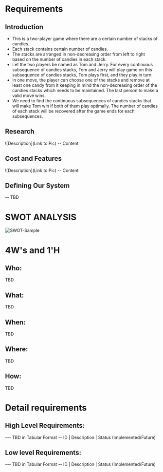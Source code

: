 
# Requirements
## Introduction
* This is a two-player game where there are a certain number of stacks of candies. 
* Each stack contains certain number of candies. 
* The stacks are arranged in non-decreasing order from left to right based on the number of candies in each stack. 
* Let the two players be named as Tom and Jerry. For every continuous subsequence of candies stacks, Tom and Jerry will play game on this subsequence of candies stacks, Tom plays first, and they play in turn. 
* In one move, the player can choose one of the stacks and remove at least one candy from it keeping in mind the non-decreasing order of the candies stacks which needs to be maintained. The last person to make a valid move wins.
* We need to find the continuous subsequences of candies stacks that will make Tom win if both of them play optimally. The number of candies of each stack will be recovered after the game ends for each subsequences.

## Research
![Description](Link to Pic) -- Content

## Cost and Features
![Description](Link to Pic) -- Content

## Defining Our System
-- TBD
# SWOT ANALYSIS
![SWOT-Sample](https://online.visual-paradigm.com/app/diagrams/?lightbox=1&highlight=0000ff&edit=https%3A%2F%2Fonline.visual-paradigm.com%2Fapp%2Fdiagrams%2F%23diagram%3Aproj%3D0%26id%3D1&layers=1&nav=1&title=Mini_Proj_SWOT_Analysis#R3cU2Fsd1GVkX1a%2FBe%2B3YUGIRUfOlEDwK3lyk2HgFPt07F9V9rYVaI%3DP8IIQJH5BJmZRJq3U5sISaeV7HIz5q38Xi3o2ggeGA4P%2FautR1nj3ZqtaZ4yUynqIIEVXq%2FjSaCeYQ3FGUflm7EO7aLQ22tRM3a2zY9jv8RFcoV0NyQau5usOOjVvtRWoE3%2FnRIjw2ijIQXLjSC52b4KGAaw0gtJxGjzbSgW38Y2vj0OvlVwRbc8NecRvDVYm7bwLLYMqRO78%2BPpblUDz8%2FowSJ0DxDrI%2F5Ha0V3ZWHni1wJPP4pXyGQYhGm4KRXxEMeZdhgJOG3jSREVfw6Xa8LzDBDiPFqBjw0s5tUZ09V%2B0k17qgNxaNMWcuXd%2FXACiW8aixNDFAfLO4RWVSA4k4zSRChDK6rYiWkwrlegWbu9QUHSKnoOsuOwU4wxirYSD4g5EoAi%2BENmdtbiQHRD7xNOs2KLRPOGbq14BNhqzfzuDHiM%2FvLfO3a0uXl%2F%2FcR%2FSSR9xV6ujTOQ14EDeS9dqjtb7IPApHuK9mwYB%2B0Bu%2Be%2Fo0MjEa%2FncaFeYR2CDI9e8t0t2RMDxOQgI58wzcSZBjK4xxvrI%2BAYKpLH6lphBihBIqBGO49SUvWr9SBiGupbRLJC9VKnpNnDc8oGccwG5fLGcY%2BVzVjdawBUkxpgb%2BVk82YXAbzRG%2BMZK2DAUTC9Gy6tXiWvYuRwbhEzBAUnjNznrzkkHmVvVTATE1WZHBqnBniuzpXCkeddYCgGVWcWR3ZXJembm%2FJyTFnjP9vxeWvFC%2F48hskr03Hm5lLG7zjvWvQY0bPwEpiNZVbHMPbMNIuKHN%2FTxAkK48mrGVj55K5GCpq5Rp7i8fPJGfzm5FxK%2FVufEY9o%2BQ5k8iWlF8p8Fg9ufWVbHeGDCAK8Gr4r3s02B22ZmS5%2BuwE72Iy80UkSlIqVhsPMSZKUI25GH6IqjZQj%2FpLSw16I0j6mSM3LXK%2F29fzj5FPdnUiqLTnooz5RW8T0phNCGrl1TMjVQ1QMfOjG5NdaYxVrlo4WCScNhJ1CQDCj8THeY6C10oS7nJTsHQMC4YhcHfilhxuzda%2BT16L9TfaD18WlAMnLVOrjUISxxDsK%2FeQxR8bMIv4eXkoO70t0z46vTPEQVG7xM4D6AieSBM7qyMO233SyxZ2rjRYcPVNaGj5CgFtPnBpdxOWOSIvlGb2p%2B%2BoOEU%2BKafrm9spH6%2BpO3ILDdzIiP3YU8CIZj5%2FpceAnmdMFSZgWdJk9Z6qLYbjXHxAAEVED4O2271IoNKSZDV%2FacHXiGp%2BGeezXZ0pN6dpeG3wqxAVGaMCaMRlEBe7hULM81VX60HOLkrOWB9j%2BvH29DcdI2Me0KlLChHapnxCbBcFFu6A%2B9q%2BZOgijsSp%2FoUoqz%2BwO9sPfunvrydn0FLnNzcikzEJL46KqQRK7mqJXZ8a1%2FRlkIRfEiuteOrUMgWo8Oav5swK396El%2Bj6U20zNK56a6BhHzPYg%2BaovGFSS%2BoSTL4Y%2FVQ01iZg%2Flu%2F6FE5ibRKVb9QRsenl9u1gsNwACbWJtDhBfzZdG50bHIM8ijZ6AJlCPPI4%2BwkEj0wQ4Gj0cSeQWZb2CExv32HhnMNKSJ0nD0be56M%2FsxBZ0cqCgm%2FEB8DxfR0M7qc3nnUxClYfFYyiFNWliPy2B4%2FbUpI0x97PYmx5PgOXfWqIh1X8ZQy2JaS4aIA%2F8ItM1pwtub5E9n%2BhnSPIzQAuDOIbVqaCwF33jPadziZuuosy6y1mOhofszexiYyTvCWAZMk71VpCefA1QKuw%2F9ENiqLhhllGTVv%2Fpg%2BJcsh1QSsxz%2FlqtRuQDy%2FV3TvHN%2BlKlaKtZ2BfKI51O3Iu96DK2TGeX7DSCxPiFvLSdaFs9uXt8PzjGhw0xiKSQxIcA1Xr0S25DVf2vUQob8AQmuH%2BLLjeUipw8SUrMq7%2Bg2WIRqGgavqdQ7FA0vEmMtNyfNSCef5VV%2FMIxhVAKLEUQtXvZl5BRIqNm9yF2c3M9b2IqSCqdVzPkMGzO3AJg6qylIS8lmkgCktLzhib1S0JphTEdB5D%2BbOSbj3mizwchbi16iI0IfYTSeNPlKrbZTA4u0fmaTa4ktAw9VfPQSTQiYfYew9qDiWeT4AeW9MCfjUsZ4v2Mt8X3000xJq7F0BYjSmOidbONcUzgpzKFIItTbALD1OCq0cc%2BPq0jRWToJyh2dbizwmcYiVcKDWqAfjE8i48cSqNUiNTnB06lRAJo1FLiiF8i4B9p74WFx8UopAd0LMYqjMKMMFnJ9E9jJEyeRqWKHmUe0C8d96vVwU5z9GqQv9H2Ji%2F2AsUzLvmvnKLTTjax%2BC%2FRy7eSq%2Bb3vuof%2BxfeQpFjDXTsv0ZlHvdRiiN%2ByM5CH6FZxi%2Bgx4Lb2GEU8x4TfakjFig9Mn3vCZMJTaIgoebERNsQ6sMLQ1bDx2atjeXBw9ee8QdjqVIxr05SHuSCC2O%2BDk83IZ0rp52y870h95ATpS4a%2FvbyR7HiXGEqeU2QVdxJR7jzfTv6y21eTxfC7Kj3QiNoOiFoTMoYnTzQquwdnxPH1Btbzsr5bTo%2FO5vrsvHCc5H2MX6hfPTLDggRK5PzfydnyKwWyvz0OBDblDqP7zaEbOfYEu%2FZanEeV2oLOykTr466Cbhdk5ViQlnWE0fmwlBp3BQJejWqwlbdDD5HTcXXxwOkxeq3ulZWd8lvxFLb5rZktBbT%2FS2SwiPRZqIAYmeYNw5fXgnzEe6ANr9nVWjUQCEqBESwa1EPtmcz%2BsIpuV97O78GU4z8cTLnmovrL2W4EE2jHzcfzLPyDvFRrX3tAjGC0%2B%2BB4yDwwNbzaHgFWjYA9aWqycM7mSwGLiPUlUK2SK9DryWTiVwMzT7XOxZ6T0jTN1fRyzzHG1zUqSb9Fxse1IS8bTP4gcte2gigFl8uc7iUnKRJhfhOQGX9XRY8vNSm8Ge6wFeb2ep3b2OGzEMrYJyQQymMgPbS93eWY4eEbl23GOkRWyddDAONq6LTXex7%2B11zRioxQinu75e2I%2FOMdhfGVrPkrrzSU9Kklbm4beXpQlVlJHmQQXVR2C66daBd%2BBJ1a1bBRJqNBtFyiyMp2Gazv8Amw%2BUGopV1x3cIafFUZZNrxIToFZBXWpIlP9H1Pesh1RUZrd18MMQYIW7c6xGKO1JCuH2rbGO6c%2FM0at%2BJqtV5jrYwT9tcpCWIGlRwmAZzbU3FTG0yIDZEHV9GAut883ZX0oc7cmcNjvLEa2HPJjwlbvECBLKFsSvHQOh3oDZIIztl4JG6ZqiXajRwL%2BEQ3at2vT0SjXKRsJfVMXi6wS6%2Fpwz8NE%2FLeucZyeZ4MvVtKyguOtKMSp1qr%2F8UgWRxIZHMcY4Qx10Hc77rSK5R2r3QxLLH49SU%2BnVi%2BTLkv77WTfokechAZ%2BuwoUBDEPYPnGpOimuwjOJZy5Das50A8Mh7X7Xhz8dA%2FZxZb4An3Gj%2BMElxgwlU3%2Bdp%2BK7PdwDkkpxgKE7f05kwWRRdlhs28S6yV2xpXgCxuI3MReeryc%2BJA9wz%2FsJi2CXR%2B5vhzYK7oaPw76AzWFyFk15%2Bf%2F4z%2BTIX5dBz6M6mRH0bXnX0uYKMsbc1eX%2BfcHX79mjdUcwa2pREY970bE390Zn%2Bpp4KrWDDhhG8eaWrfdXqNJVgdMEUcE48oEm%2F1D6gxa23QzVZIe2vduOfPZVjqqcxKmWq4X4zMbH68OmrQ9rqeXMBeqoojsD3cUi5gCTWnto4txZnvYeCpeE57y0C5FQJS2oYMuDo8Cosz3iSxFO6eF%2FJbtI3Ix5iC8koc4fBrhTjsUtiEP%2BEH1s2QJKQ%2B2gWsYkjXcVvfyhTbYv93DsQcHo%2BmF0rgBr0X2wShX3xsPiyqgBLiZGIQLyta4qNcn94AQd2HgD0lWq9yYbRmcHrqbCh5LYbNDLNb6ghnQC44XlmI7TQjnnec9RkvhRoii8gscv5Mna9Mwl3Pj8L%2BCtDFTs5Edtua6yldCsK2sV45a3ES1fBH37bPfS7pLWViCvSDmBPChtuR1Tm%2FQB1uaiD8vE42x4OOhdB2F5iYBCEF1OsMWXF8XRLTgTJC9kudAFPJqCC5qiZl5W88SkIRpp0JW7AK5Xamk7yTVh7saW2mAXnEE8aiYKRknvfWzSNewGCCc4%2Fs1PAQIwphGkmAo7uQxyBtBBb3w8ic5QNkUGi5qjavbjzVGTvcyjSjL9jGRCY1NUSJcA3NQwm5plE3xyFi4BQK4zv%2BXx4RrweowPAI1Q1bgxqEVkzReQo8QAQhN1TzTJInikc8pQyRjCNqSkA2CY5qZSXFhrJdcQnKsQ31G8r0UsRGctLS3r9nwQYXO8vjaN6Ugh6ygBwWEtpQZKPGFaA0zRDaMFNZ2T4LWLrL7FAJIvbgXo879lbJvK0SbnJvaHhV6hKyB%2Bscc0VZfJrzbtqYE2Rf43O5izvlobNwWiK2dv8a4NzhFS4phLB1CLH9GAAKF8RZrZvq257FBKnrIdpFhghAOrxmMEl7BlsyJXrq7LadoFIRXZ1XL1bYB9RsLgyeBjvgXfD1RjKC%2B8pXTwtujlVUoK2EAV1teN6ZgkmUyVE8UJNi8qFdhVS2z28Vxf31csReMRdPg4%2F4z%2FXKczjlNJRZZkaAfAFPJ66NjqzhiG%2BPYaRED4RZ%2FggSWNJ%2FwrpNyfK%2Fufi6paylfwn1j5HcA0WfDxOZa3wlQQl%2BBdTr0T6QaSQ2qkbAmynUb0LpRip0kREJVHXKrFwzS4MxVNzKZbR7tOy3IvYiBP6YQcKJOJBCxspz6vPilnpEPiiKipJvCHIlOFsD3dHRUT6wI5E0qNRZgpcI%2FiEGPBFT52TSH25X78DFzU9edJiKhjrIGybxMJXDhW7YaoxqvQfLVdZQGizMo163OqoVRm7YfBwSCQ4Wa1OtXN9qOHxcANpX9k%2BvQcujCJa4ejytW7A9vnYB0S7cG7uE8MPpqT8OOb2H0OqmAC2eQ1N0ZTc0QGSCb2yYKXJdxkZrjs%2Fl00RXjbcNey7lqVSe42bNiHW4OZHRKwDA1nbSzjnuckluKkGnW4hC%2BmjGSHUEUh37O7rXFR%2B6XnlA2HRQVPsASe%2FSjLF0u4%2BWX1jAOxe4UmVMhZoPGORm5vr48zC5o%2B0Tjn21dTsltE8LXH2aMsMke9RXPcCQkvIfG0Oi1tUvsFZvTrTe4zhyyqSLL5vZnIrbM6rOY2uujC%2BYNtIIk6g0%2F6KoiXAFz4ouruKptHL9%2F57gIWeUOH5xRTgjiQGleewHd%2Fgl3e%2FOpLG0iQ0%2FcrosY0DFvLloCkFJhD4EG5amc%2BrA6qDRn1VTNN9d%2BaLu%2BRM854OeQOAren4RPtEzQ8aPeTW5%2BENlbzTMC7qn6AyGWps5ksy32jivUUMdlzW32DyGYxJQe185VTHNJdVbDpSg%2BTcGoDZu8akmas9dQsWaqWtWFTjMjI53L0TOaLdLpzoBkpWcb%2FA2WiZHRTrcLGF2ViWhJwqCNoHqZJ5h50y2ecjjAxgJUs4U41G4hGBAPK7Q%2FcEBfdMHNX1QZMAm35mmow5VrEK1PIl891rc38p5O2eTsYubdO3jweJjP2xjkpP7tiySD75OD4SYE%2BkLmFu%2FZJOcXwTWwFxjgWk4hVcb63FGks6tFVZtkyvVRFWfeD8cYQIDSB5l3GJ95vF2mS%2Fp%2B%2FrD04ILgPMPz%2Biz3uQnVRCpwoy1MLUjMHSa9R%2BX7CGg7RRHy5TnFUvokhWYiPXQE33rte1r7oWwjhXkcmpfq9jtDLg2TzJe%2BOXyqNucbL8gj1BCm2NG44FwWBDDrpT7nVpwYwmbxH7qAwkDzDLz3nQTiZpgy9OlA5IXjFUmLkDP04K%2BCJyjMrP%2BtFVVorEhzSf6plzib87IMa7z0pFNSbXMyoFS5A47nbjovw0Rv0O2xMu4516%2BhWq6HefRw7%2FICOdfSFERhKSGOfg4aFrojlFj%2FOX8Fc296MNWMdHzRltBck3z3HRJYq%2Fo7SJoDsJWUy2pzHEYTKVYxkN4CG08owMqyT%2B3FWbHpvP9%2Fzs3UMNq9lionOFp46q7HmL5BoHT7gR25OSMxFrXMYeaoSApPkSjDq8EoSS2q4xwTV2xtnxkrLxhLURuDwuMP5y6AXmIOxgvuUUH%2Bj4I6bqCcqg5KMc9kyG16w5ba5MGTSI7FMBylsdGmopFn6vLgtvG1RQ5qBTSX1teHbklwBfPxFAfWNnuvgd3Pqa2SAfu5qw5F1mRHRiZvTBEQs%2FrYenv3Gz68O8DkFyYtm0xr62NtXkqBzzCz5jvx2v39d5RbONRwKv8AI0r0CuWiD7Muprlgqbc4Pb66cZwbs1fQZ62itdrKcVCZb0Hu6TT%2F81kng3CddTkCp%2FrFHfPDiygGkEYu0cbuL%2BObIx5%2Fo0SWTcRI4cquGzL%2BN2aBekuEms0OkreVzlcQK%2FQirm%2Ft2lUahi5XCi5VFwU1GuJQMV8bh8cq2Vv8%2BJPD84hB7X%2BWSbAznQkPxJvXwHVjKEUao7ibDDpwbRjK25RnyNmiSLcEolmnkt9wNkvRA1V7TnKpmtx8zNmxjw27S3bLc5XwXMAjbLmrqdDqGXYnjNISnABRmEdTv1s9S7JRRbRl2LDXKrPa4hH%2FNNR68EeT4pFDgoZ2w0TeXSbMqmYTieiUTONWkuLlekt2TjoIUWc0qCn5wrAd9QDiEw3v0U9%2FjrniwCWztyd5YSVLTzA6WSLa7CITmtZ4kxu5qSg8i4wpXkFNgass38avoxTQYFbUUoM9TJ8JCCPf81miBangQ9ImgHMDktUayGEqVPFHwewyk1YOFpQ10r81M9xM5mepV%2BiDXYdMRXOcABV1ItvsIPnkxKI8xRlMHUWrSoo%2BOKpdOORWbZjkdT81JihRowWUAhU%2BP9%2FCUOkqqau6KjG4snf1h%2B6x3VKM2LPdHNTXNdD99HKz2JS6%2FqAKsWBH5jvp%2FHHiFCPN9XebP6Fe1wgTDT7tCjhzJuWUVPxLChrgi8fjbjK5M8OLuiCyc8yvV2w5XbjB%2FqOoJdhsya1d0QQCmat%2Bz37OraG2u4ST18rniRupzWQAhlWvNgQX9oRNKXqsd4UREoyzh%2FfBjA67a8jhhfgCqPA9WdsE2%2FRKXYhVcNDufrishrUWvf%2FodryeoEeZc8ms40hjhmZb5ZFY%2FKBYnOOqeM0GUV9qgYsO3U8JjN4NSxJ42ZmoNgsMH4cFDsrcn%2Byw1So911N9Oouf%2B2xoZNdAWLniyQDiMrrSbZfR%2FvL%2FJGFwRYoMEz%2FRYOeXTPL5f9IJqUHgTDKE6p%2Fgvhj6aA4aLOBP%2F8%2BeWfW57osc5%2BpwLgBXK7FcUeNjyZUslHGZVyE3l%2Fv4vBIAUWDzZormmUvVCv1KqtWT1HPzrvA1WEEwvknDWOgV%2F0h89oJgCyd8VWxRFKvppWGOTSWsgsSy8b586qm2Htl7ACq1%2FpFUnAq6uqbYS9JxfC%2BCk5SjZvS5Sb29BmHIjdUM%2FiAPLcqG7iJeDHVcCX2oQxjSQB%2FuGuhrwKsxF%2F53PWsig8vyp7hBwv%2FXiCcf87lBawyYNtLvx5tI0xm2hvS5m9QnVveHfbdyKiXhJ2nNk4x1c%2BSY4mdoYVoLcnhxQJTRa8CxcqlzKsOlPeN%2BlkpTfcVvhXRPpeYLKDehZGnFcNMJvIsd0j%2BJ79VzPEf8tiCXmNYHX3iGx5sw4QH0tGU6n%2FFy85WBdr6rsOMJDm9BGInExxjIqT2E1bJw8dHmkgJhYoiDXyvqL3ftOWHeGigpZ%2FskSpgmPtpGoXNj0qvpBGTQGE3ttxsuOQtrqK20BG6MQwrQdxpnm%2FSQMkjwLtEiw0GMYeG2tF2JHd31cCagV%2ByRsNSfFgJ%2FBlPC1gpd1uYzydR3rljRGgaTv6qNrHtUoK9dAa6OLPwibtM1mYmh292QuJOydDcFwzPEBDdQTABdwKR6IhULxpkFciBoyy%2BfaOoNO8ajmClepomBAFHBuLWAqo4W%2B9LlVC3cfX4kDZnR5kou4wd2cZPs9p6CFQ6qIwz8Ga5BI9x5ARfZ0AWQBbL7hBZrl%2B3Gub1LqdMDO%2BltJ7MlGe7Niav%2F0MuqWjdVBiwMb4oL3iVSE%2BF4tT%2FcY2%2BAnAkvIyuumCb%2FCoxEHTMjk2XR%2BVMml5GIo1TMnnoNHENYECB9M9ndLfydeDJoiORtEy3X3sC5DxVz8ZVEYRa3Xpjy2HAknrLem6iHu%2FKUB7a%2BxIJAbxPjHHs5JoMDe41COyE%2BKN0XO3oP5PEyP9GjcEU550BMW4BXKeNOearkPPPGVX9mz3R%2BEmMeUr7HmSRJXN%2BaOtLK3w4XpTkXpFwBUykrsTomapY5NY93hy2x%2F%2B9faRLvKKcXY7BcrXiKt3PB7nEoKEkWBYVNfhNu9aP9bMmqG92ZgBSfoSjKJdhPT1fTAqeSkHDxZ7iF2FWKwqiAtFlbTFQv9pii15XG%2BBT2oACRJj6Ish9xDulz1EfxhK5wvYbDNPZ6XPAVV7FgPZ58DnDvmcnKj71jWWtzfXAIrjhzP1UT2%2BGSeXJKR8Tk8f7iXqI1VagjK61%2F1ReORYuma2CV3aRUgSGZEUTrv0LzM6yK2fWhuGZzvbvHYpdAsumKxdQdXPtMQGUUE8QAcO8o93qMA2zFUMr5TRIv87GAdztv8vc9Xk9U9iNli2SyynxM2gokQCk8otKAUns2huoQ%2F3OxDB%2FuLJiQ3sWc%2FOCXvG7wl8huIsQ5FuUZBF0Mh%2FSUMYBcZjj%2F7s7wiNg51Rw3hHpcnD4vNkqbu2jejuNW%2FWU9K8%2Bw6zUsu34PHYW9Gma%2FdxRf%2BdAEOxoPh4CWB3iI4jJWgYvZv4WaqlCEG%2BpMK94cQc8LCgBH19jOLsjCsQ3mFrcnRkaKotkMcT9JA%3D%3D13JuJ1cb)

# 4W's and 1'H
## Who:
TBD

## What:
TBD

## When:
TBD

## Where:
TBD

## How:
TBD

# Detail requirements
## High Level Requirements:
--- TBD in Tabular Format -- ID | Description | Status (Implemented/Future)

## Low level Requirements:
--- TBD in Tabular Format -- ID | Description | Status (Implemented/Future)

